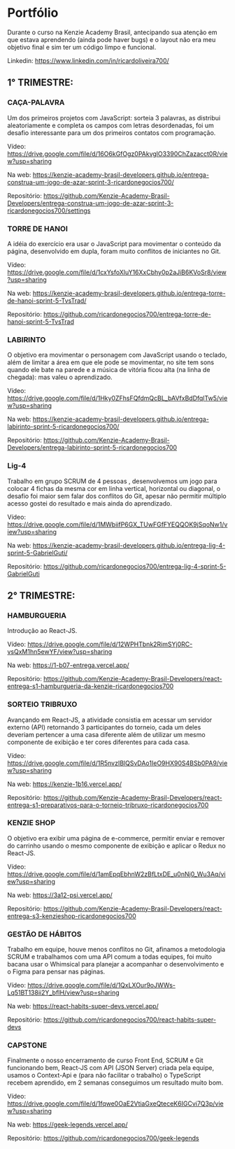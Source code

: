 # Portfólio

Durante o curso na Kenzie Academy Brasil, antecipando sua atenção em que estava aprendendo (ainda pode haver bugs) e o layout não era meu objetivo final e sim ter um código limpo e funcional.

Linkedin: https://www.linkedin.com/in/ricardoliveira700/

## 1° TRIMESTRE:

### CAÇA-PALAVRA
Um dos primeiros projetos com JavaScript: sorteia 3 palavras, as distribui aleatoriamente e completa os campos com letras desordenadas, foi um desafio interessante para um dos primeiros contatos com programação.

Vídeo: https://drive.google.com/file/d/16O6kGfOgz0PAkvglO3390ChZazacct0R/view?usp=sharing

Na web:
https://kenzie-academy-brasil-developers.github.io/entrega-construa-um-jogo-de-azar-sprint-3-ricardonegocios700/

Repositório:
https://github.com/Kenzie-Academy-Brasil-Developers/entrega-construa-um-jogo-de-azar-sprint-3-ricardonegocios700/settings


### TORRE DE HANOI
A idéia do exercício era usar o JavaScript para movimentar o conteúdo da página, desenvolvido em dupla, foram muito conflitos de iniciantes no Git.

Vídeo: https://drive.google.com/file/d/1cxYsfoXluY16XxCbhy0p2aJiB6KVoSr8/view?usp=sharing

Na web: https://kenzie-academy-brasil-developers.github.io/entrega-torre-de-hanoi-sprint-5-TvsTrad/

Repositório: https://github.com/ricardonegocios700/entrega-torre-de-hanoi-sprint-5-TvsTrad


### LABIRINTO
O objetivo era movimentar o personagem com JavaScript usando o teclado, além de limitar a área em que ele pode se movimentar, no site tem sons quando ele bate na parede e a música de vitória ficou alta (na linha de chegada): mas valeu o aprendizado.

Vídeo: https://drive.google.com/file/d/1Hky0ZFhsFQfdmQcBL_bAVfxBdDfqlTw5/view?usp=sharing

Na web: https://kenzie-academy-brasil-developers.github.io/entrega-labirinto-sprint-5-ricardonegocios700/

Repositório: https://github.com/Kenzie-Academy-Brasil-Developers/entrega-labirinto-sprint-5-ricardonegocios700


### Lig-4
Trabalho em grupo SCRUM de 4 pessoas , desenvolvemos um jogo para colocar 4 fichas da mesma cor em linha vertical, horizontal ou diagonal, o desafio foi maior sem falar dos conflitos do Git, apesar não permitir múltiplo acesso gostei do resultado e mais ainda do aprendizado.

Vídeo: https://drive.google.com/file/d/1MWbiifP6GX_TUwFGfFYEQQOK9jSqoNw1/view?usp=sharing

Na web: https://kenzie-academy-brasil-developers.github.io/entrega-lig-4-sprint-5-GabrielGuti/

Repositório: https://github.com/ricardonegocios700/entrega-lig-4-sprint-5-GabrielGuti


## 2° TRIMESTRE:

### HAMBURGUERIA
Introdução ao React-JS.

Vídeo: https://drive.google.com/file/d/12WPHTbnk2RimSYj0RC-vsQxM1hn5ewYF/view?usp=sharing

Na web: https://1-b07-entrega.vercel.app/

Repositório: https://github.com/Kenzie-Academy-Brasil-Developers/react-entrega-s1-hamburgueria-da-kenzie-ricardonegocios700


### SORTEIO TRIBRUXO
Avançando em React-JS, a atividade consistia em acessar um servidor externo (API) retornando 3 participantes do torneio, cada um deles deveriam pertencer a uma casa diferente além de utilizar um mesmo componente de exibição e ter cores diferentes para cada casa.

Vídeo:  https://drive.google.com/file/d/1R5nvzIBlQSvDAo1IeO9HX90S4BSb0PA9/view?usp=sharing

Na web: https://kenzie-1b16.vercel.app/

Repositório: https://github.com/Kenzie-Academy-Brasil-Developers/react-entrega-s1-preparativos-para-o-torneio-tribruxo-ricardonegocios700

### KENZIE SHOP

O objetivo era exibir uma página de e-commerce, permitir enviar e remover do carrinho usando o mesmo componente de exibição e aplicar o Redux no React-JS.

Vídeo: https://drive.google.com/file/d/1amEpqEbhnW2zBfLtxDE_u0nNj0_Wu3Aq/view?usp=sharing

Na web: https://3a12-psi.vercel.app/

Repositório: https://github.com/Kenzie-Academy-Brasil-Developers/react-entrega-s3-kenzieshop-ricardonegocios700

### GESTÃO DE HÁBITOS

Trabalho em equipe, houve menos conflitos no Git, afinamos a metodologia SCRUM e trabalhamos com uma API comum a todas equipes, foi muito bacana usar o Whimsical para planejar a acompanhar o desenvolvimento e o Figma para pensar nas páginas.

Vídeo: https://drive.google.com/file/d/1QxLXOur9oJWWs-Lq51BT138ii2Y_bfIH/view?usp=sharing

Na web: https://react-habits-super-devs.vercel.app/

Repositório: https://github.com/ricardonegocios700/react-habits-super-devs

### CAPSTONE

Finalmente o nosso encerramento de curso Front End, SCRUM e Git funcionando bem, React-JS com API (JSON Server) criada pela equipe, usamos o Context-Api e (para não facilitar o trabalho) o TypeScript recebem aprendido, em 2 semanas conseguimos um resultado muito bom.

Vídeo: https://drive.google.com/file/d/1fqwe0OaE2VtiaGxeQteceK6IGCvi7Q3p/view?usp=sharing

Na web: https://geek-legends.vercel.app/

Repositório: https://github.com/ricardonegocios700/geek-legends